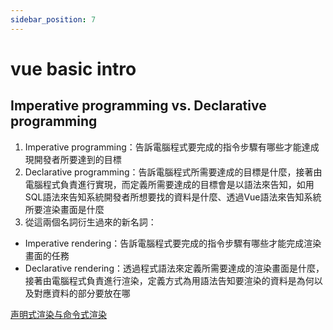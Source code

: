 ```yaml
---
sidebar_position: 7
---
```


# vue basic intro


## Imperative programming vs. Declarative programming
1. Imperative programming：告訴電腦程式要完成的指令步驟有哪些才能達成現開發者所要達到的目標
2. Declarative programming：告訴電腦程式所需要達成的目標是什麼，接著由電腦程式負責進行實現，而定義所需要達成的目標會是以語法來告知，如用SQL語法來告知系統開發者所想要找的資料是什麼、透過Vue語法來告知系統所要渲染畫面是什麼
3. 從這兩個名詞衍生過來的新名詞：
  - Imperative rendering：告訴電腦程式要完成的指令步驟有哪些才能完成渲染畫面的任務
  - Declarative rendering：透過程式語法來定義所需要達成的渲染畫面是什麼，接著由電腦程式負責進行渲染，定義方式為用語法告知要渲染的資料是為何以及對應資料的部分要放在哪



[声明式渲染与命令式渲染](https://zhuanlan.zhihu.com/p/342747079)